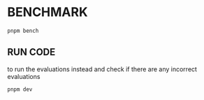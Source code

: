 # BENCHMARK

`pnpm bench`

## RUN CODE

to run the evaluations instead and check if there are any incorrect evaluations

`pnpm dev`
